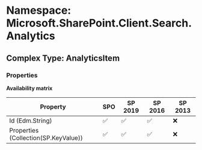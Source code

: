# Namespace: Microsoft.SharePoint.Client.Search.Analytics

## Complex Type: AnalyticsItem

### Properties

**Availability matrix**

Property | SPO | SP 2019 | SP 2016 | SP 2013
----------|-----|---------|---------|--------
Id (Edm.String) | ✅ | ✅ | ✅ | ❌
Properties (Collection(SP.KeyValue)) | ✅ | ✅ | ✅ | ❌
